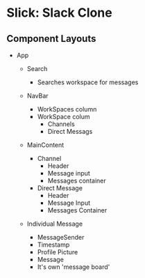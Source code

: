 # Slick: Slack Clone

## Component Layouts

  * App
    * Search
      * Searches workspace for messages
    * NavBar
      * WorkSpaces column
      * WorkSpace colum
        * Channels
        * Direct Messags

    * MainContent
      * Channel
        *  Header
        *  Message input
        *  Messages container
      * Direct Message
        * Header
        * Message Input
        * Messages Container



    * Individual Message
        * MessageSender
        * Timestamp
        * Profile Picture
        * Message
        * It's own 'message board'
